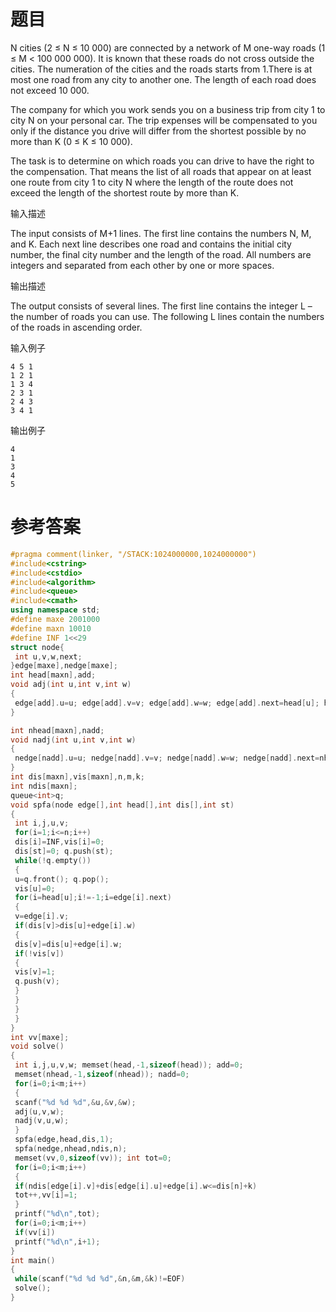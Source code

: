 # 题目
N cities (2 ≤ N ≤ <nobr>10 000</nobr>) are connected by a network of M one-way roads (1 ≤ M < <nobr>100 000 000</nobr>). It is known that these roads do not cross outside the cities. The numeration of the cities and the roads starts from 1.There is at most one road from any city to another one. The length of each road does not exceed <nobr>10 000</nobr>.

The company for which you work sends you on a business trip from city 1 to city N on your personal car. The trip expenses will be compensated to you only if the distance you drive will differ from the shortest possible by no more than K (0 ≤ K ≤ <nobr>10 000</nobr>).

The task is to determine on which roads you can drive to have the right to the compensation. That means the list of all roads that appear on at least one route from city 1 to city N where the length of the route does not exceed the length of the shortest route by more than K.

输入描述

The input consists of M+1 lines. The first line contains the numbers N, M, and K. Each next line describes one road and contains the initial city number, the final city number and the length of the road. All numbers are integers and separated from each other by one or more spaces.

输出描述

The output consists of several lines. The first line contains the integer L – the number of roads you can use. The following L lines contain the numbers of the roads in ascending order.

输入例子
```
4 5 1
1 2 1
1 3 4
2 3 1
2 4 3
3 4 1
```
输出例子
```
4
1
3
4
5
```
# 参考答案
```c++
#pragma comment(linker, "/STACK:1024000000,1024000000")
#include<cstring>
#include<cstdio>
#include<algorithm>
#include<queue>
#include<cmath>
using namespace std;
#define maxe 2001000
#define maxn 10010
#define INF 1<<29
struct node{
 int u,v,w,next;
}edge[maxe],nedge[maxe];
int head[maxn],add;
void adj(int u,int v,int w)
{
 edge[add].u=u; edge[add].v=v; edge[add].w=w; edge[add].next=head[u]; head[u]=add++;
}

int nhead[maxn],nadd;
void nadj(int u,int v,int w)
{
 nedge[nadd].u=u; nedge[nadd].v=v; nedge[nadd].w=w; nedge[nadd].next=nhead[u]; nhead[u]=nadd++;
}
int dis[maxn],vis[maxn],n,m,k;
int ndis[maxn];
queue<int>q;
void spfa(node edge[],int head[],int dis[],int st)
{
 int i,j,u,v;
 for(i=1;i<=n;i++)
 dis[i]=INF,vis[i]=0;
 dis[st]=0; q.push(st);
 while(!q.empty())
 {
 u=q.front(); q.pop();
 vis[u]=0;
 for(i=head[u];i!=-1;i=edge[i].next)
 {
 v=edge[i].v;
 if(dis[v]>dis[u]+edge[i].w)
 {
 dis[v]=dis[u]+edge[i].w;
 if(!vis[v])
 {
 vis[v]=1;
 q.push(v);
 }
 }
 }
 }
}
int vv[maxe];
void solve()
{
 int i,j,u,v,w; memset(head,-1,sizeof(head)); add=0;
 memset(nhead,-1,sizeof(nhead)); nadd=0;
 for(i=0;i<m;i++)
 {
 scanf("%d %d %d",&u,&v,&w);
 adj(u,v,w);
 nadj(v,u,w);
 }
 spfa(edge,head,dis,1);
 spfa(nedge,nhead,ndis,n);
 memset(vv,0,sizeof(vv)); int tot=0;
 for(i=0;i<m;i++)
 {
 if(ndis[edge[i].v]+dis[edge[i].u]+edge[i].w<=dis[n]+k)
 tot++,vv[i]=1;
 }
 printf("%d\n",tot);
 for(i=0;i<m;i++)
 if(vv[i])
 printf("%d\n",i+1);
}
int main()
{
 while(scanf("%d %d %d",&n,&m,&k)!=EOF)
 solve();
}



